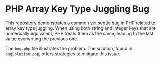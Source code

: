 # PHP Array Key Type Juggling Bug

This repository demonstrates a common yet subtle bug in PHP related to array key type juggling.  When using both string and integer keys that are numerically equivalent, PHP treats them as the same, leading to the last value overwriting the previous one.

The `bug.php` file illustrates the problem.  The solution, found in `bugSolution.php`, offers strategies to mitigate this issue.